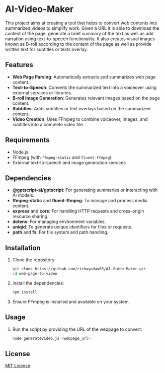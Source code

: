 # AI-Video-Maker
This project aims at creating a tool that helps to convert web contents into summarized videos to simplify work. Given a URL it is able to download the content of the page, generate a brief summary of the text as well as add narration using text-to-speech functionality. It also creates visual images known as B-roll according to the content of the page as well as provide written text for subtitles or texts overlay. 

## Features
- **Web Page Parsing**: Automatically extracts and summarizes web page content.
- **Text-to-Speech**: Converts the summarized text into a voiceover using external services or libraries.
- **B-roll Image Generation**: Generates relevant images based on the page content.
- **Subtitles**: Adds subtitles or text overlays based on the summarized content.
- **Video Creation**: Uses FFmpeg to combine voiceover, images, and subtitles into a complete video file.

## Requirements
- Node.js
- FFmpeg (with `ffmpeg-static` and `fluent-ffmpeg`)
- External text-to-speech and image generation services

## Dependencies
- **@gptscript-ai/gptscript**: For generating summaries or interacting with AI models.
- **ffmpeg-static** and **fluent-ffmpeg**: To manage and process media content.
- **express** and **cors**: For handling HTTP requests and cross-origin resource sharing.
- **dotenv**: For managing environment variables.
- **uniqid**: To generate unique identifiers for files or requests.
- **path** and **fs**: For file system and path handling.

## Installation
1. Clone the repository:
    ```bash
    git clone https://github.com/richayadav03/AI-Video-Maker.git
    cd web-page-to-video
    ```

2. Install the dependencies:
    ```bash
    npm install
    ```

3. Ensure FFmpeg is installed and available on your system.

## Usage
1. Run the script by providing the URL of the webpage to convert:
    ```bash
    node generateVideo.js <webpage_url>
    ```

## License
[MIT License](LICENSE)



